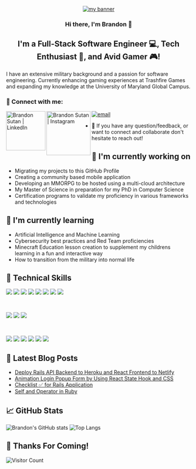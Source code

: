 <p align="center">
  <a href="" target="_blank" rel="noreferrer"><img src="/brandonsutan.jpeg" alt="my banner"></a>
</p>

<h3 align="center">
Hi there, I'm Brandon 👋
</h3>

<h2 align="center">
I'm a Full-Stack Software Engineer 💻, Tech Enthusiast 🤖, and Avid Gamer 🎮!
</h2> 

I have an extensive military background and a passion for software engineering. Currently enhancing gaming experiences at Trashfire Games and expanding my knowledge at the University of Maryland Global Campus.

### 🤝 Connect with me:

<a href="https://www.linkedin.com/in/brandonsutan/"><img align="left" src="https://img.shields.io/badge/LinkedIn-0077B5?style=for-the-badge&logo=linkedin&logoColor=white" alt="Brandon Sutan | LinkedIn" width="107px"/></a>
<a href="https://www.instagram.com/brandonsutan/"><img align="left" src="https://img.shields.io/badge/Instagram-E4405F?style=for-the-badge&logo=instagram&logoColor=white" alt="Brandon Sutan | Instagram" width="120x"/></a>
<a href="brandonsutan@gmail.com"><img src="https://img.shields.io/badge/Gmail-D14836?style=for-the-badge&logo=gmail&logoColor=white" alt="email"/></a>
</br>
- 💬 If you have any question/feedback, or want to connect and collaborate don't hesitate to reach out!
  
## 🔭 I'm currently working on

- Migrating my projects to this GitHub Profile
- Creating a community based mobile application
- Developing an MMORPG to be hosted using a multi-cloud architecture
- My Master of Science in preparation for my PhD in Computer Science
- Certification programs to validate my proficiency in various frameworks and technologies

## 🌱 I'm currently learning

- Artificial Intelligence and Machine Learning
- Cybersecurity best practices and Red Team proficiencies
- Minecraft Education lesson creation to supplement my childrens learning in a fun and interactive way
- How to transition from the military into normal life

## 💼 Technical Skills

![](https://img.shields.io/badge/Code-React-informational?style=flat&logo=react&color=61DAFB)
![](https://img.shields.io/badge/Code-Redux-informational?style=flat&logo=Redux&color=764ABC)
![](https://img.shields.io/badge/Code-JavaScript-informational?style=flat&logo=JavaScript&color=F7DF1E)
![](https://img.shields.io/badge/Code-Ruby-informational?style=flat&logo=Ruby&color=CC342D)
![](https://img.shields.io/badge/Code-Ruby_on_Rails-informational?style=flat&logo=Ruby-On-Rails&color=CC0000)
![](https://img.shields.io/badge/Code-HTML5-informational?style=flat&logo=HTML5&color=E34F26)
![](https://img.shields.io/badge/Code-PostgreSQL-informational?style=flat&logo=PostgreSQL&color=336791)
![](https://img.shields.io/badge/Code-SQLite-informational?style=flat&logo=SQLite&color=003B57)

</br>

![](https://img.shields.io/badge/Style-Bootstrap-informational?style=flat&logo=Bootstrap&color=7952B3)
![](https://img.shields.io/badge/Style-CSS3-informational?style=flat&logo=CSS3&color=1572B6)
![](https://img.shields.io/badge/Style-styled--components-informational?style=flat&logo=styled-components&color=DB7093)


</br>

![](https://img.shields.io/badge/Tools-Figma-informational?style=flat&logo=Figma&color=F24E1E)
![](https://img.shields.io/badge/Tools-NPM-informational?style=flat&logo=NPM&color=CB3837)
![](https://img.shields.io/badge/Tools-Heroku-informational?style=flat&logo=Heroku&color=430098)
![](https://img.shields.io/badge/Tools-Netlify-informational?style=flat&logo=netlify&color=00C7B7)
![](https://img.shields.io/badge/Tools-Git-informational?style=flat&logo=Git&color=F05032)
![](https://img.shields.io/badge/Tools-GitHub-informational?style=flat&logo=GitHub&color=181717)

## 📝 Latest Blog Posts

- [Deploy Rails API Backend to Heroku and React Frontend to Netlify](https://yushi95.medium.com/deploy-rails-api-backend-to-heroku-and-react-frontend-to-netlify-b515239d5022)
- [Animation Login Popup Form by Using React State Hook and CSS](https://medium.com/geekculture/animation-login-popup-form-by-using-react-state-hook-and-css-7ecf803f1fa9)
- [Checklist ✅ for Rails Application](https://yushi95.medium.com/checklist-for-rails-application-30868cb4f48b)
- [Self and Operator in Ruby](https://blog.usejournal.com/self-in-ruby-5e8a91fa4602)

## 📈 GitHub Stats 

![Brandon's GitHub stats](https://github-readme-stats.vercel.app/api?username=brandonsutan&show_icons=true&theme=radical) ![Top Langs](https://github-readme-stats.vercel.app/api/top-langs/?username=brandonsutan&layout=compact&theme=radical)

## 🎉 Thanks For Coming!
![Visitor Count](https://profile-counter.glitch.me/brandonsutan/count.svg)


